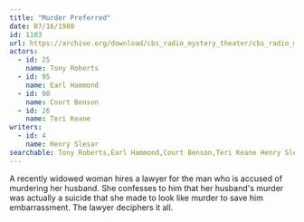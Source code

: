 ```yaml
---
title: "Murder Preferred"
date: 07/16/1980
id: 1103
url: https://archive.org/download/cbs_radio_mystery_theater/cbs_radio_mystery_theater-1101-1150.zip/cbs_radio_mystery_theater-1101-1150%2Fcbsrmt_1103_murder_preferred.mp3
actors:  
  - id: 25
    name: Tony Roberts  
  - id: 95
    name: Earl Hammond  
  - id: 90
    name: Court Benson  
  - id: 26
    name: Teri Keane
writers:  
  - id: 4
    name: Henry Slesar
searchable: Tony Roberts,Earl Hammond,Court Benson,Teri Keane Henry Slesar
---
```

A recently widowed woman hires a lawyer for the man who is accused of murdering her husband. She confesses to him that her husband's murder was actually a suicide that she made to look like murder to save him embarrassment. The lawyer deciphers it all.